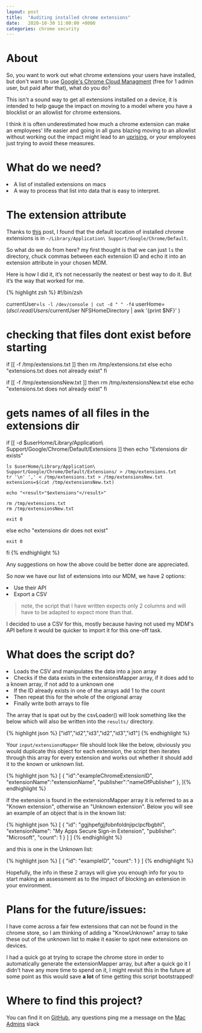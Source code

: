 ```yaml
---
layout: post
title:  "Auditing installed chrome extensions"
date:   2020-10-30 11:00:00 +0000
categories: chrome security
---
```

# About
So, you want to work out what chrome extensions your users have installed, but don't want to use <a target="_blank" href="https://support.google.com/chrome/a/answer/9116814?hl=en">Google's Chrome Cloud Managment</a> (free for 1 admin user, but paid after that), what do you do?

This isn't a sound way to get all extensions installed on a device, it is intended to help gauge the impact on moving to a model where you have a blocklist or an allowlist for chrome extensions.

I think it is often underestimated how much a chrome extension can make an employees' life easier and going in all guns blazing moving to an allowlist without working out the impact might lead to an <a target="_blank" href="https://youtu.be/w8KQmps-Sog?t=162">uprising</a>, or your employees just trying to avoid these measures.

# What do we need?

<li> A list of installed extensions on macs</li>
<li> A way to process that list into data that is easy to interpret.</li>


# The extension attribute

Thanks to <a target="_blank" href="https://stackoverflow.com/questions/17377337/where-to-find-extensions-installed-folder-for-google-chrome-on-mac">this</a> post, I found that the default location of installed chrome extensions is in `~/Library/Application\ Support/Google/Chrome/Default`.

So what do we do from here? my first thought is that we can just `ls` the directory, chuck commas between each extension ID and echo it into an extension attribute in your chosen MDM.

Here is how I did it, it’s not necessarily the neatest or best way to do it. But it’s the way that worked for me.

{% highlight zsh %}
#!/bin/zsh

currentUser=`ls -l /dev/console | cut -d " " -f4`
userHome=$( dscl . read /Users/$currentUser NFSHomeDirectory | awk '{print $NF}' )


# checking that files dont exist before starting
if [[ -f /tmp/extensions.txt ]]
then
    rm /tmp/extensions.txt
else
    echo "extensions.txt does not already exist"
fi

if [[ -f /tmp/extensionsNew.txt ]]
then
    rm /tmp/extensionsNew.txt
else
    echo "extensions.txt does not already exist"
fi


# gets names of all files in the extensions dir
if [[ -d $userHome/Library/Application\ Support/Google/Chrome/Default/Extensions ]]
then
    echo "Extensions dir exists"
    
    ls $userHome/Library/Application\ Support/Google/Chrome/Default/Extensions/ > /tmp/extensions.txt 
    tr '\n' ',' < /tmp/extensions.txt > /tmp/extensionsNew.txt
    extensions=$(cat /tmp/extensionsNew.txt)

    echo "<result>"$extensions"</result>"

    rm /tmp/extensions.txt
    rm /tmp/extensionsNew.txt

    exit 0
else
    echo "extensions dir does not exist"
    
    exit 0
fi
{% endhighlight %}

Any suggestions on how the above could be better done are appreciated.

So now we have our list of extensions into our MDM, we have 2 options:

<li> Use their API</li>
<li> Export a CSV</li>

> note, the script that I have written expects only 2 columns and will have to be adapted to expect more than that.

I decided to use a CSV for this, mostly because having not used my MDM's API before it would be quicker to import it for this one-off task.


# What does the script do?

<li>Loads the CSV and manipulates the data into a json array</li>
<li>Checks if the data exists in the extensionsMapper array, if it does add to a known array, if not add to a unknown one</li>
<li>If the ID already exists in one of the arrays add 1 to the count</li>
<li>Then repeat this for the whole of the origional array</li>
<li>Finally write both arrays to file</li>


The array that is spat out by the csvLoader() will look something like the below which will also be written into the `results/` directory.

{% highlight json %}
["id1","id2","id3","id2","id3","id1"]
{% endhighlight %}

Your `input/extensionsMapper` file should look like the below, obviously you would duplicate this object for each extension, the script then iterates through this array for every extension and works out whether it should add it to the known or unknown list.

{% highlight json %}
[
    {
        "id":"exampleChromeExtensionID",
        "extensionName":"extensionName",
        "publisher":"nameOfPublisher"
    },
]{% endhighlight %}

If the extension is found in the extensionsMapper array it is referred to as a "Known extension", otherwise an "Unknown extension". Below you will see an example of an object that is in the known list:

{% highlight json %}
[
    {
        "id": "ggjhpefgjjfobnfoldnjipclpcfbgbhl", 
        "extensionName": "My Apps Secure Sign-in Extension", 
        "publisher": "Microsoft", 
        "count": 1
    }
]
]
{% endhighlight %}

and this is one in the Unknown list:

{% highlight json %}
[
    {
        "id": "exampleID", 
        "count": 1
    }
]
{% endhighlight %}

Hopefully, the info in these 2 arrays will give you enough info for you to start making an assessment as to the impact of blocking an extension in your environment.


# Plans for the future/issues:

I have come across a fair few extensions that can not be found in the chrome store, so I am thinking of adding a "KnowUnknown" array to take these out of the unknown list to make it easier to spot new extensions on devices.

I had a quick go at trying to scrape the chrome store in order to automatically generate the extensionMapper array, but after a quick go it I didn't have any more time to spend on it, I might revisit this in the future at some point as this would save **a lot** of time getting this script bootstrapped!

# Where to find this project?

You can find it on <a target="_blank" href="https://github.com/ewancolyer/chrome-extension-tools">GitHub</a>, any questions ping me a message on the <a href="https://MACAdmins.org">Mac Admins</a> slack

